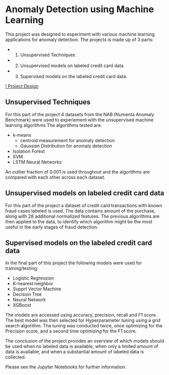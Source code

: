 # Anomaly Detection using Machine Learning

This project was designed to experiment with various machine learning applications for anomaly detection. The projects is made up of 3 parts:
* 1. Unsupervised Techniques
* 2. Unsupervised models on labeled credit card data
* 3. Supervised models on the labeled credit card data.

[! Project Design](Images/Project_Design.JPG)

## Unsupervised Techniques
For this part of the project 4 datasets from the NAB (Numenta Anomaly Benchmark) were used to experiement with the unsupervised machine learning algorithms
The algorithms tested are:
* k-means
  * centroid measurement for anomaly detection
  * Gaussian Distribution for anomaly detection
* Isolation Forest
* SVM
* LSTM Neural Networks

An outlier fraction of 0.001 is used throughout and the algorithms are compared with each other across each dataset.

## Unsupervised models on labeled credit card data
For this part of the project a dataset of credit card transactions with known fraud cases labeled is used. The data contains amount of the purchase, along with 28 additional normalized features. The previous algorithms are then applied to the data, to identify which algorithm might be the most useful in the early stages of fraud detection.

## Supervised models on the labeled credit card data
In the final part of this project the following models were used for training/testing:
* Logistic Regression
* K-nearest neighbor
* Supprt Vector Machine
* Decision Tree
* Neural Network
* XGBoost

The models are accessed using accuracy, precision, recall and F1 score. The best model was then selected for Hyperparameter tuning using a grid search algorithm. The tuning was conducted twice, once optimizing for the Precision score, and a second time optimizing for the F1 score.

The conclusion of the project provides an overview of which models should be used when no labeled data is available, when only a limited amount of data is available, and when a substantial amount of labeled data is collected.

Please see the Jupyter Notebooks for further information.
